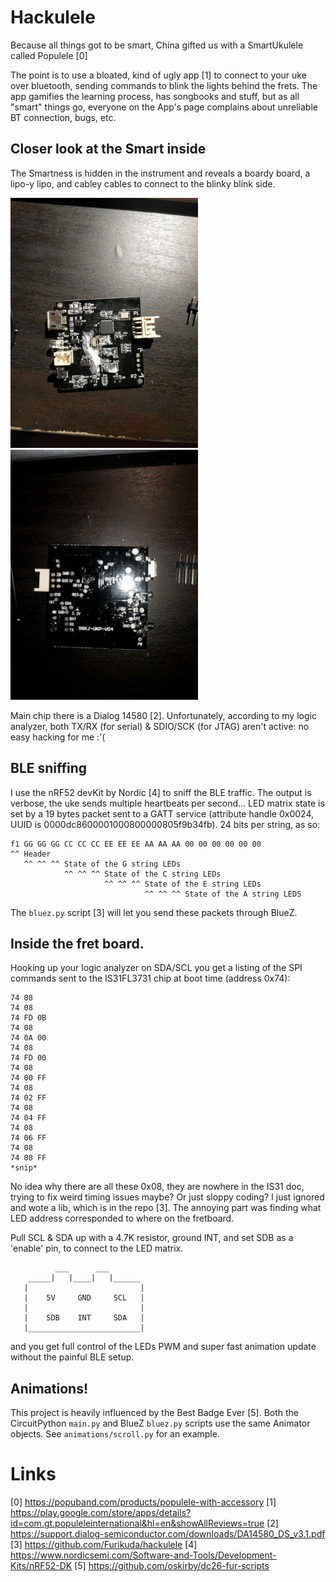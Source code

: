 # Hackulele

Because all things got to be smart, China gifted us with a SmartUkulele called Populele [0]

The point is to use a bloated, kind of ugly app [1] to connect to your uke over bluetooth, sending commands to blink the lights behind the frets. The app gamifies the learning process, has songbooks and stuff, but as all "smart" things go, everyone on the App's page complains about unreliable BT connection, bugs, etc.

## Closer look at the Smart inside

The Smartness is hidden in the instrument and reveals a boardy board, a lipo-y lipo, and cabley cables to connect to the blinky blink side.

<img src="./docs/pics/top.jpg" width="300">

<img src="./docs/pics/bottom.jpg" width="300">

Main chip there is a Dialog 14580 [2]. Unfortunately, according to my logic analyzer, both TX/RX (for serial) & SDIO/SCK (for JTAG) aren't active: no easy hacking for me :'(

## BLE sniffing

I use the nRF52 devKit by Nordic [4] to sniff the BLE traffic. The output is verbose, the uke sends multiple heartbeats per second... LED matrix state is set by a 19 bytes packet sent to a GATT service  (attribute handle 0x0024, UUID is 0000dc8600001000800000805f9b34fb). 24 bits per string, as so:

```
f1 GG GG GG CC CC CC EE EE EE AA AA AA 00 00 00 00 00 00
^^ Header
   ^^ ^^ ^^ State of the G string LEDs
            ^^ ^^ ^^ State of the C string LEDs
                     ^^ ^^ ^^ State of the E string LEDs
                              ^^ ^^ ^^ State of the A string LEDS
```

The `bluez.py` script [3] will let you send these packets through BlueZ.

## Inside the fret board.

Hooking up your logic analyzer on SDA/SCL you get a listing of the SPI commands sent to the IS31FL3731 chip at boot time (address 0x74):

```
74 08
74 08
74 FD 0B
74 08
74 0A 00
74 08
74 FD 00
74 08
74 00 FF
74 08
74 02 FF
74 08
74 04 FF
74 08
74 06 FF
74 08
74 08 FF
*snip*
```

No idea why there are all these 0x08, they are nowhere in the IS31 doc, trying to fix weird timing issues maybe? Or just sloppy coding? I just ignored and wote a lib, which is in the repo [3]. The annoying part was finding what LED address corresponded to where on the fretboard.

Pull SCL & SDA up with a 4.7K resistor, ground INT, and set SDB as a 'enable' pin, to connect to the LED matrix.
```
          ___      ___
    _____|   |____|   |______
   |                         |
   |    5V     GND     SCL   |
   |                         |
   |    SDB    INT     SDA   |
   |_________________________|

```

and you get full control of the LEDs PWM and super fast animation update without the painful BLE setup.

## Animations!

This project is heavily influenced by the Best Badge Ever [5]. Both the CircuitPython `main.py` and BlueZ `bluez.py` scripts use the same Animator objects. See `animations/scroll.py` for an example.

# Links

[0] https://popuband.com/products/populele-with-accessory 
[1] https://play.google.com/store/apps/details?id=com.gt.populeleinternational&hl=en&showAllReviews=true
[2] https://support.dialog-semiconductor.com/downloads/DA14580_DS_v3.1.pdf 
[3] https://github.com/Furikuda/hackulele
[4] https://www.nordicsemi.com/Software-and-Tools/Development-Kits/nRF52-DK 
[5] https://github.com/oskirby/dc26-fur-scripts
